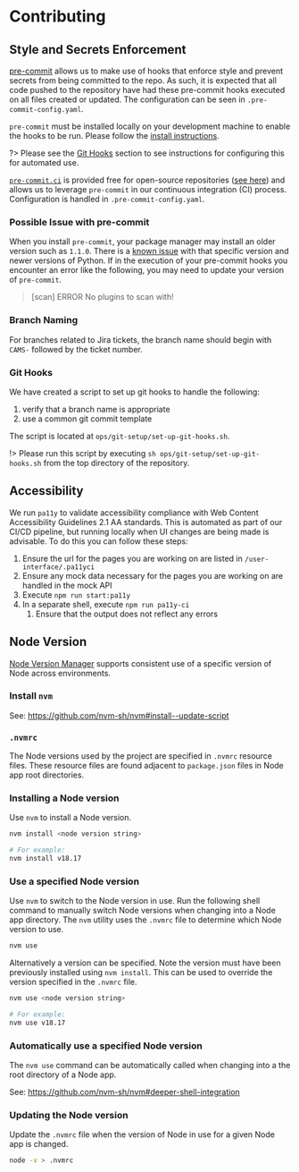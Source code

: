 # Contributing

## Style and Secrets Enforcement

[pre-commit](https://pre-commit.com) allows us to make use of hooks that enforce style and prevent secrets from being committed to the repo. As such, it is expected that all code pushed to the repository have had these pre-commit hooks executed on all files created or updated. The configuration can be seen in `.pre-commit-config.yaml`.

`pre-commit` must be installed locally on your development machine to enable the hooks to be run. Please follow the [install instructions](https://pre-commit.com/index.html#installation).

?> Please see the [Git Hooks](#git-hooks) section to see instructions for configuring this for automated use.

[`pre-commit.ci`](https://pre-commit.ci/) is provided free for open-source repositories ([see here](https://pre-commit.ci/#pricing)) and allows us to leverage `pre-commit` in our continuous integration (CI) process. Configuration is handled in `.pre-commit-config.yaml`.

### Possible Issue with pre-commit

When you install `pre-commit`, your package manager may install an older version such as `1.1.0`. There is a [known issue](https://github.com/Yelp/detect-secrets/issues/452) with that specific version and newer versions of Python. If in the execution of your pre-commit hooks you encounter an error like the following, you may need to update your version of `pre-commit`.

> [scan] ERROR No plugins to scan with!

### Branch Naming

For branches related to Jira tickets, the branch name should begin with `CAMS-` followed by the ticket number.

### Git Hooks

We have created a script to set up git hooks to handle the following:

1. verify that a branch name is appropriate
1. use a common git commit template

The script is located at `ops/git-setup/set-up-git-hooks.sh`.

!> Please run this script by executing `sh ops/git-setup/set-up-git-hooks.sh` from the top directory of the repository.

## Accessibility

We run `pa11y` to validate accessibility compliance with Web Content Accessibility Guidelines 2.1 AA standards. This is automated as part of our CI/CD pipeline, but running locally when UI changes are being made is advisable. To do this you can follow these steps:

1. Ensure the url for the pages you are working on are listed in `/user-interface/.pa11yci`
1. Ensure any mock data necessary for the pages you are working on are handled in the mock API
1. Execute `npm run start:pa11y`
1. In a separate shell, execute `npm run pa11y-ci`
    1. Ensure that the output does not reflect any errors

## Node Version

[Node Version Manager](https://github.com/nvm-sh/nvm) supports consistent use of a specific version of Node across environments.

### Install `nvm`

See: https://github.com/nvm-sh/nvm#install--update-script

### `.nvmrc`

The Node versions used by the project are specified in `.nvmrc` resource files. These resource files are found adjacent to `package.json` files
in Node app root directories.

### Installing a Node version

Use `nvm` to install a Node version.

```sh
nvm install <node version string>

# For example:
nvm install v18.17
```

### Use a specified Node version

Use `nvm` to switch to the Node version in use. Run the following shell command to manually switch Node versions
when changing into a Node app directory. The `nvm` utility uses the `.nvmrc` file to determine which Node version to use.

```sh
nvm use
```

Alternatively a version can be specified. Note the version must have been previously installed using `nvm install`. This can be
used to override the version specified in the `.nvmrc` file.

```sh
nvm use <node version string>

# For example:
nvm use v18.17
```

### Automatically use a specified Node version

The `nvm use` command can be automatically called when changing into a the root directory of a Node app.

See: https://github.com/nvm-sh/nvm#deeper-shell-integration

### Updating the Node version

Update the `.nvmrc` file when the version of Node in use for a given Node app is changed.

```sh
node -v > .nvmrc
```
